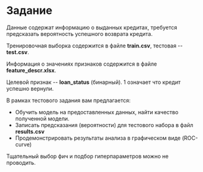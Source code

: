 # Задание

Данные содержат информацию о выданных кредитах, требуется предсказать вероятность успешного возврата кредита.

Тренировочная выборка содержится в файле **train.csv**, тестовая -- **test.csv**.

Информация о значениях признаков содержится в файле **feature_descr.xlsx**.

Целевой признак -- **loan_status** (бинарный). 1 означает что кредит успешно вернули.

В рамках тестового задания вам предлагается:

* Обучить модель на предоставленных данных, найти качество полученной модели.
* Записать предсказания (вероятности) для тестового набора в файл **results.csv**
* Продемонстрировать результаты анализа в графическом виде (ROC-curve)


Тщательный выбор фич и подбор гиперпараметров можно не проводить.